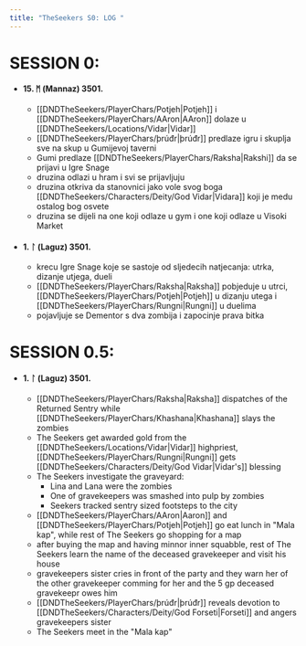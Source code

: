 ```yaml
---
title: "TheSeekers S0: LOG "
---
```


# SESSION 0: 

- #### 15. ᛗ (Mannaz) 3501. 
	- [[DNDTheSeekers/PlayerChars/Potjeh|Potjeh]] i [[DNDTheSeekers/PlayerChars/AAron|AAron]] dolaze u [[DNDTheSeekers/Locations/Vidar|Vidar]]
	- [[DNDTheSeekers/PlayerChars/þrúđr|þrúđr]] predlaze igru i skuplja sve na skup u Gumijevoj taverni
	- Gumi predlaze [[DNDTheSeekers/PlayerChars/Raksha|Rakshi]] da se prijavi u Igre Snage
	- druzina odlazi u hram i svi se prijavljuju
	- druzina otkriva da stanovnici jako vole svog boga [[DNDTheSeekers/Characters/Deity/God Vidar|Vidara]] koji je medu ostalog bog osvete
	- druzina se dijeli na one koji odlaze u gym i one koji odlaze u Visoki Market
- #### 1. ᛚ (Laguz) 3501. 
	- krecu Igre Snage koje se sastoje od sljedecih natjecanja: utrka, dizanje utjega, dueli
	- [[DNDTheSeekers/PlayerChars/Raksha|Raksha]] pobjeduje u utrci, [[DNDTheSeekers/PlayerChars/Potjeh|Potjeh]] u dizanju utega i [[DNDTheSeekers/PlayerChars/Rungni|Rungni]] u duelima
	- pojavljuje se Dementor s dva zombija i zapocinje prava bitka

# SESSION 0.5:

- #### 1. ᛚ (Laguz) 3501. 
	- [[DNDTheSeekers/PlayerChars/Raksha|Raksha]] dispatches of the Returned Sentry while [[DNDTheSeekers/PlayerChars/Khashana|Khashana]] slays the zombies
	- The Seekers get awarded gold from the [[DNDTheSeekers/Locations/Vidar|Vidar]] highpriest, [[DNDTheSeekers/PlayerChars/Rungni|Rungni]] gets [[DNDTheSeekers/Characters/Deity/God Vidar|Vidar's]] blessing
	- The Seekers investigate the graveyard: 
		- Lina and Lana were the zombies 
		- One of gravekeepers was smashed into pulp by zombies
		- Seekers tracked sentry sized footsteps to the city 
	- [[DNDTheSeekers/PlayerChars/AAron|Aaron]] and [[DNDTheSeekers/PlayerChars/Potjeh|Potjeh]] go eat lunch in "Mala kap", while rest of The Seekers go shopping for a map
	- after buying the map and having minnor inner squabble, rest of The Seekers learn the name of the deceased gravekeeper and visit his house
	- gravekeepers sister cries in front of the party and they warn her of the other gravekeeper comming for her and the 5 gp deceased gravekeepr owes him
	- [[DNDTheSeekers/PlayerChars/þrúđr|þrúđr]] reveals devotion to [[DNDTheSeekers/Characters/Deity/God Forseti|Forseti]] and angers gravekeepers sister
	- The Seekers meet in the "Mala kap"